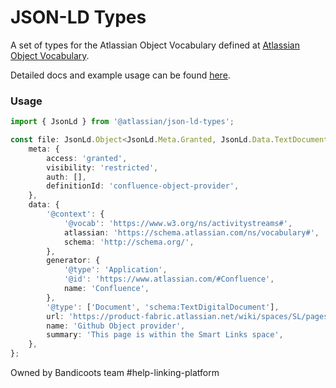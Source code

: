 # JSON-LD Types

A set of types for the Atlassian Object Vocabulary defined at
[Atlassian Object Vocabulary](https://product-fabric.atlassian.net/wiki/spaces/SL/pages/460753040/Atlassian+Object+Vocabulary+JSON-LD).

Detailed docs and example usage can be found [here](https://atlaskit.atlassian.com/packages/linking-platform/json-ld-types).


### Usage

```typescript
import { JsonLd } from '@atlassian/json-ld-types';

const file: JsonLd.Object<JsonLd.Meta.Granted, JsonLd.Data.TextDocument> = {
    meta: {
        access: 'granted',
        visibility: 'restricted',
        auth: [],
        definitionId: 'confluence-object-provider',
    },
    data: {
        '@context': {
            '@vocab': 'https://www.w3.org/ns/activitystreams#',
            atlassian: 'https://schema.atlassian.com/ns/vocabulary#',
            schema: 'http://schema.org/',
        },
        generator: {
            '@type': 'Application',
            '@id': 'https://www.atlassian.com/#Confluence',
            name: 'Confluence',
        },
        '@type': ['Document', 'schema:TextDigitalDocument'],
        url: 'https://product-fabric.atlassian.net/wiki/spaces/SL/pages/876610663/Github+Object+provider',
        name: 'Github Object provider',
        summary: 'This page is within the Smart Links space',
    },
};
```

Owned by Bandicoots team #help-linking-platform

